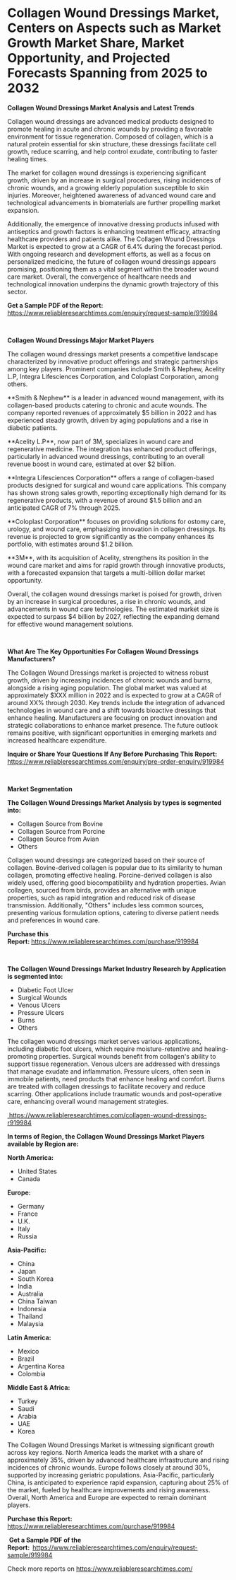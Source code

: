 <p><h1>Collagen Wound Dressings Market, Centers on Aspects such as Market Growth Market Share, Market Opportunity, and Projected Forecasts Spanning from 2025 to 2032</h1></p><p><strong>Collagen Wound Dressings Market Analysis and Latest Trends</strong></p>
<p><p>Collagen wound dressings are advanced medical products designed to promote healing in acute and chronic wounds by providing a favorable environment for tissue regeneration. Composed of collagen, which is a natural protein essential for skin structure, these dressings facilitate cell growth, reduce scarring, and help control exudate, contributing to faster healing times. </p><p>The market for collagen wound dressings is experiencing significant growth, driven by an increase in surgical procedures, rising incidences of chronic wounds, and a growing elderly population susceptible to skin injuries. Moreover, heightened awareness of advanced wound care and technological advancements in biomaterials are further propelling market expansion. </p><p>Additionally, the emergence of innovative dressing products infused with antiseptics and growth factors is enhancing treatment efficacy, attracting healthcare providers and patients alike. The Collagen Wound Dressings Market is expected to grow at a CAGR of 6.4% during the forecast period. With ongoing research and development efforts, as well as a focus on personalized medicine, the future of collagen wound dressings appears promising, positioning them as a vital segment within the broader wound care market. Overall, the convergence of healthcare needs and technological innovation underpins the dynamic growth trajectory of this sector.</p></p>
<p><strong>Get a Sample PDF of the Report:&nbsp;</strong> <a href="https://www.reliableresearchtimes.com/enquiry/request-sample/919984?utm_campaign=2181&utm_medium=2&utm_source=Github&utm_content=ia&utm_term=06032025&utm_id=collagen-wound-dressings">https://www.reliableresearchtimes.com/enquiry/request-sample/919984</a></p>
<p>&nbsp;</p>
<p><strong>Collagen Wound Dressings Major Market Players</strong></p>
<p><p>The collagen wound dressings market presents a competitive landscape characterized by innovative product offerings and strategic partnerships among key players. Prominent companies include Smith & Nephew, Acelity L.P, Integra Lifesciences Corporation, and Coloplast Corporation, among others.</p><p>**Smith & Nephew** is a leader in advanced wound management, with its collagen-based products catering to chronic and acute wounds. The company reported revenues of approximately $5 billion in 2022 and has experienced steady growth, driven by aging populations and a rise in diabetic patients.</p><p>**Acelity L.P**, now part of 3M, specializes in wound care and regenerative medicine. The integration has enhanced product offerings, particularly in advanced wound dressings, contributing to an overall revenue boost in wound care, estimated at over $2 billion.</p><p>**Integra Lifesciences Corporation** offers a range of collagen-based products designed for surgical and wound care applications. This company has shown strong sales growth, reporting exceptionally high demand for its regenerative products, with a revenue of around $1.5 billion and an anticipated CAGR of 7% through 2025.</p><p>**Coloplast Corporation** focuses on providing solutions for ostomy care, urology, and wound care, emphasizing innovation in collagen dressings. Its revenue is projected to grow significantly as the company enhances its portfolio, with estimates around $1.2 billion.</p><p>**3M**, with its acquisition of Acelity, strengthens its position in the wound care market and aims for rapid growth through innovative products, with a forecasted expansion that targets a multi-billion dollar market opportunity.</p><p>Overall, the collagen wound dressings market is poised for growth, driven by an increase in surgical procedures, a rise in chronic wounds, and advancements in wound care technologies. The estimated market size is expected to surpass $4 billion by 2027, reflecting the expanding demand for effective wound management solutions.</p></p>
<p>&nbsp;</p>
<p><strong>What Are The Key Opportunities For Collagen Wound Dressings Manufacturers?</strong></p>
<p><p>The Collagen Wound Dressings market is projected to witness robust growth, driven by increasing incidences of chronic wounds and burns, alongside a rising aging population. The global market was valued at approximately $XXX million in 2022 and is expected to grow at a CAGR of around XX% through 2030. Key trends include the integration of advanced technologies in wound care and a shift towards bioactive dressings that enhance healing. Manufacturers are focusing on product innovation and strategic collaborations to enhance market presence. The future outlook remains positive, with significant opportunities in emerging markets and increased healthcare expenditure.</p></p>
<p><strong>Inquire or Share Your Questions If Any Before Purchasing This Report:</strong> <a href="https://www.reliableresearchtimes.com/enquiry/pre-order-enquiry/919984?utm_campaign=2181&utm_medium=2&utm_source=Github&utm_content=ia&utm_term=06032025&utm_id=collagen-wound-dressings">https://www.reliableresearchtimes.com/enquiry/pre-order-enquiry/919984</a></p>
<p>&nbsp;</p>
<p><strong>Market Segmentation</strong></p>
<p><strong>The Collagen Wound Dressings Market Analysis by types is segmented into:</strong></p>
<p><ul><li>Collagen Source from Bovine</li><li>Collagen Source from Porcine</li><li>Collagen Source from Avian</li><li>Others</li></ul></p>
<p><p>Collagen wound dressings are categorized based on their source of collagen. Bovine-derived collagen is popular due to its similarity to human collagen, promoting effective healing. Porcine-derived collagen is also widely used, offering good biocompatibility and hydration properties. Avian collagen, sourced from birds, provides an alternative with unique properties, such as rapid integration and reduced risk of disease transmission. Additionally, "Others" includes less common sources, presenting various formulation options, catering to diverse patient needs and preferences in wound care.</p></p>
<p><strong>Purchase this Report:&nbsp;</strong><a href="https://www.reliableresearchtimes.com/purchase/919984?utm_campaign=2181&utm_medium=2&utm_source=Github&utm_content=ia&utm_term=06032025&utm_id=collagen-wound-dressings">https://www.reliableresearchtimes.com/purchase/919984</a></p>
<p>&nbsp;</p>
<p><strong>The Collagen Wound Dressings Market Industry Research by Application is segmented into:</strong></p>
<p><ul><li>Diabetic Foot Ulcer</li><li>Surgical Wounds</li><li>Venous Ulcers</li><li>Pressure Ulcers</li><li>Burns</li><li>Others</li></ul></p>
<p><p>The collagen wound dressings market serves various applications, including diabetic foot ulcers, which require moisture-retentive and healing-promoting properties. Surgical wounds benefit from collagen's ability to support tissue regeneration. Venous ulcers are addressed with dressings that manage exudate and inflammation. Pressure ulcers, often seen in immobile patients, need products that enhance healing and comfort. Burns are treated with collagen dressings to facilitate recovery and reduce scarring. Other applications include traumatic wounds and post-operative care, enhancing overall wound management strategies.</p></p>
<p><a href="https://www.reliableresearchtimes.com/collagen-wound-dressings-r919984?utm_campaign=2181&utm_medium=2&utm_source=Github&utm_content=ia&utm_term=06032025&utm_id=collagen-wound-dressings">&nbsp;https://www.reliableresearchtimes.com/collagen-wound-dressings-r919984</a></p>
<p><strong>In terms of Region, the Collagen Wound Dressings Market Players available by Region are:</strong></p>
<p>
    <p> <strong> North America: </strong>
        <ul>
            <li>United States</li>
            <li>Canada</li>
        </ul>
        </p> 
    <p> <strong> Europe: </strong>
        <ul>
            <li>Germany</li>
            <li>France</li>
            <li>U.K.</li>
            <li>Italy</li>
            <li>Russia</li>
        </ul>
        </p> 
    <p> <strong> Asia-Pacific: </strong>
        <ul>
            <li>China</li>
            <li>Japan</li>
            <li>South Korea</li>
            <li>India</li>
            <li>Australia</li>
            <li>China Taiwan</li>
            <li>Indonesia</li>
            <li>Thailand</li>
            <li>Malaysia</li>
        </ul>
        </p> 
    <p> <strong> Latin America: </strong>
        <ul>
            <li>Mexico</li>
            <li>Brazil</li>
            <li>Argentina Korea</li>
            <li>Colombia</li>
        </ul>
        </p> 
    <p> <strong> Middle East & Africa: </strong>
        <ul>
            <li>Turkey</li>
            <li>Saudi</li>
            <li>Arabia</li>
            <li>UAE</li>
            <li>Korea</li>
        </ul>
    </p>
    </p>
<p><p>The Collagen Wound Dressings Market is witnessing significant growth across key regions. North America leads the market with a share of approximately 35%, driven by advanced healthcare infrastructure and rising incidences of chronic wounds. Europe follows closely at around 30%, supported by increasing geriatric populations. Asia-Pacific, particularly China, is anticipated to experience rapid expansion, capturing about 25% of the market, fueled by healthcare improvements and rising awareness. Overall, North America and Europe are expected to remain dominant players.</p></p>
<p><strong>Purchase this Report: </strong><a href="https://www.reliableresearchtimes.com/purchase/919984?utm_campaign=2181&utm_medium=2&utm_source=Github&utm_content=ia&utm_term=06032025&utm_id=collagen-wound-dressings">https://www.reliableresearchtimes.com/purchase/919984</a></p>
<p>&nbsp;<strong>Get a Sample PDF of the Report:&nbsp;&nbsp;</strong><a href="https://www.reliableresearchtimes.com/enquiry/request-sample/919984?utm_campaign=2181&utm_medium=2&utm_source=Github&utm_content=ia&utm_term=06032025&utm_id=collagen-wound-dressings">https://www.reliableresearchtimes.com/enquiry/request-sample/919984</a></p>
<p><strong></strong></p>
<p>Check more reports on <a href="https://www.reliableresearchtimes.com/?utm_campaign=2181&utm_medium=2&utm_source=Github&utm_content=ia&utm_term=06032025&utm_id=collagen-wound-dressings">https://www.reliableresearchtimes.com/</a></p>